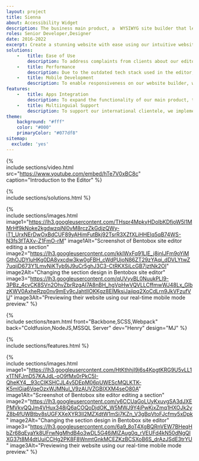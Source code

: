 ```yaml
---
layout: project
title: Sienna
about: Accessibility Widget
description: The business main product, a  WYSIWYG site builder that lets users add elements to their site page. adjust the element settings or styling by simpling modifiying the controls without any coding knoweldge prior. 
roles: Senior Developer,Designer
date: 2016-2022
excerpt: Create a stunning website with ease using our intuitive website builder that guarantees top-notch performance and SEO optimization.
solutions:
    -   title: Ease of Use
        description: To address complaints from clients about our editor being too difficult to use, we added alignment guides and rulers, and <a href="/hotpot">updated the UI</a> to focus on core features. These changes significantly improved the user experience and served as inspiration for our new site editor, <a href="/bentobox">Bentobox</a>.
    -   title: Performance
        description: Due to the outdated tech stack used in the editor, performance issues started to arise as our user base grew, and our servers became overloaded. We tackled this problem by optimizing the SQL code, minimizing network requests, and only bootstrapping necessary data. While looking back, I realized that reducing the number of event triggers being fired would have been beneficial, but it would have taken too much time to test.
    -   title: Mobile Development
        description: To enable responsiveness on our website builder, we had to store two sets of data, one for mobile and one for desktop. While storing the data was easy, rendering it posed challenges as different browsers render fonts differently and devices come in different viewport sizes. We had to overcome this through testing and tweaking CSS and other workarounds.
features:
    -   title: Apps Integration
        description: To expand the functionality of our main product, the site editor, we created several side products such as the <a href="/tips-jar">Store Manager</a>, <a href="/caddy">File Manager</a>, Form Manager, and Members Manager. These products were designed to seamlessly integrate with the site editor, enhancing its capabilities and giving it a more complete feature set.
    -   title: Multiinguial Support
        description: To support our international clientele, we implemented multilingual support, which is not a common feature among our competitors. This required a site data migration, but we ensured the process was smooth and that clients could undo the changes if necessary.
theme:
    background: "#fff"
    color: "#000"
    primaryColor: "#077df8"
sitemap:
  exclude: 'yes'
---
```


{%  
    include sections/video.html
        src="https://www.youtube.com/embed/hTe7V0xBC8c"
        caption="Introduction to the Editor"
%}

{%  
    include sections/solutions.html
%}

{%  
    include sections/images.html
        image1="https://lh3.googleusercontent.com/THspr4MpkyHDolbKDfjoW5l1MMrHf9kNoke2kgdwzqjNl0vM8rczZkGdjzQWy-iT1_UrxNErDwOxBdCUF89yAHimFutBkj92TsrR3XZfXLiHHEIq5qB74WS-N3fs3fTAXv-Z1FmO-rM"
        image1Alt="Screenshot of Bentobox site editor editing a section"
        image2="https://lh3.googleusercontent.com/kkIWxFq91LlE_j8jnIJFm9oYiMGthOJDYluHKg0DA8vxcdw3kw0gFBH_cWdPUjoN86ZT29zYAqi_dDVLYtwZ7uqijD673Y1LmvNiKTyb9jJ9uCr5ghJ3C3-CtRKXSiLcGB7jztNk2OI"
        image2Alt="Changing the section design in Bentobox site editor"
        image3="https://lh3.googleusercontent.com/qUVyvBL0NuukPLl9-3PBz_4cvCK8SVn2OhvZbrRzgAI7A8nBH_hgVpHwVQVLLCffmwWJ48Lx_GlbzKWV0AxheRzp0nv9mEv9cJahtIIOKKgz8ElMksjJaiipq2XoCdLrn9JkVFzufVU"
        image3Alt="Previewing their website using our real-time mobile mode preview."
%}

{%  
    include sections/team.html
        front="Backbone,SCSS,Webpack"
        back="Coldfusion,NodeJS,MSSQL Server"
        dev="Henry"
        design="MJ"
%}

{%  
    include sections/features.html
%}

{%  
    include sections/images.html
        image1="https://lh3.googleusercontent.com/HtKthhjI9j6s4KpgtKRG9U5vLL1x1TNFJmD57KAJdL-oO9fMx0rPkC5I-QheKY4__93cCIKSHCJL4v5DEpM06pUWEScMQLKTK-K5mlGia6VqeOzxWJMNuI_V9zAUVZGBIXXM4seO80A"
        image1Alt="Screenshot of Bentobox site editor editing a section"
        image2="https://lh3.googleusercontent.com/y6CCUaGoLUyKxuvgSA3dJXEPMVkvQQJm4VHux348jQ6aCOQoDjdOK_W5MWJ9Y4jPwKjxZmq1HXOJk2vZ8b4fUWBtbv8sUGFXXeXYR3lI2MZXdtW1mSi7KZn_V3gBqVtoFJcfmy5xDpk"
        image2Alt="Changing the section design in Bentobox site editor"
        image3="https://lh3.googleusercontent.com/6a9_8oT4XgBQRnVEW7BHeqHbZr68qEyaYk8UFrwNgMhdB4o3wDL5G46jMlZAug0q_rVEUFd4kN50dNgQIXG37t8M4dtUuiCCHg2PK8F8WnmtGnkMCEZKzBCSXoB6S_drAzJSdE3trYU"
        image3Alt="Previewing their website using our real-time mobile mode preview."
%}